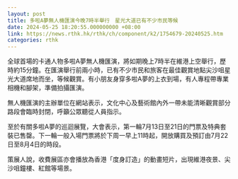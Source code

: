 ```yaml
---
layout: post
title: 多啦A夢無人機匯演今晚7時半舉行　星光大道已有不少市民等候
date: 2024-05-25 18:20:55.000000000 +08:00
link: https://news.rthk.hk/rthk/ch/component/k2/1754679-20240525.htm
categories: rthk
---
```


全球首場的卡通人物多啦A夢無人機匯演，將如期晚上7時半在維港上空舉行，歷時約15分鐘。在匯演舉行前兩小時，已有不少市民和旅客在最佳觀賞地點尖沙咀星光大道席地而坐，等候觀賞。有小朋友身穿多啦A夢的上衣到場，有人專程帶專業相機和腳架，準備拍攝匯演。

無人機匯演的主辦單位在網站表示，文化中心及藝術館內外一帶未能清晰觀賞部分路段會臨時封閉，呼籲公眾聽從人員指示。

至於有關多啦A夢的巡迴展覽，大會表示，第一輪7月13日至21日的門票及特典套裝已售罄。下一輪一般入場門票將於下周一早上11時起，開放購買及預訂由7月22日至8月4日的時段。

策展人說，收費展區亦會播放為香港「度身訂造」的動畫短片，出現維港夜景、尖沙咀鐘樓、紅館等場景。
